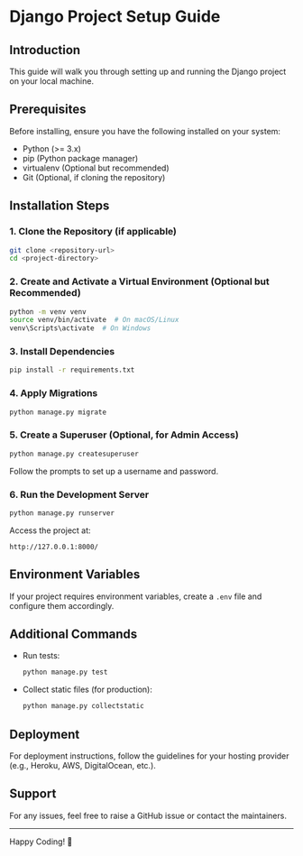 # Django Project Setup Guide

## Introduction
This guide will walk you through setting up and running the Django project on your local machine.

## Prerequisites
Before installing, ensure you have the following installed on your system:
- Python (>= 3.x)
- pip (Python package manager)
- virtualenv (Optional but recommended)
- Git (Optional, if cloning the repository)

## Installation Steps

### 1. Clone the Repository (if applicable)
```sh
git clone <repository-url>
cd <project-directory>
```

### 2. Create and Activate a Virtual Environment (Optional but Recommended)
```sh
python -m venv venv
source venv/bin/activate  # On macOS/Linux
venv\Scripts\activate  # On Windows
```

### 3. Install Dependencies
```sh
pip install -r requirements.txt
```

### 4. Apply Migrations
```sh
python manage.py migrate
```

### 5. Create a Superuser (Optional, for Admin Access)
```sh
python manage.py createsuperuser
```
Follow the prompts to set up a username and password.

### 6. Run the Development Server
```sh
python manage.py runserver
```

Access the project at:
```
http://127.0.0.1:8000/
```



## Environment Variables
If your project requires environment variables, create a `.env` file and configure them accordingly.

## Additional Commands
- Run tests:
  ```sh
  python manage.py test
  ```
- Collect static files (for production):
  ```sh
  python manage.py collectstatic
  ```

## Deployment
For deployment instructions, follow the guidelines for your hosting provider (e.g., Heroku, AWS, DigitalOcean, etc.).

## Support
For any issues, feel free to raise a GitHub issue or contact the maintainers.

---

Happy Coding! 🚀